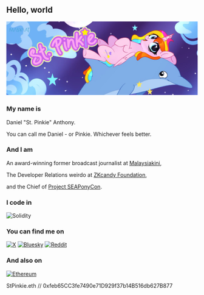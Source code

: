 ## Hello, world

![My Banner](https://raw.githubusercontent.com/stpinkie/stpinkie/master/assets/banner.jpg)

### My name is

Daniel "St. Pinkie" Anthony.

You can call me Daniel - or Pinkie. Whichever feels better.

### And I am

An award-winning former broadcast journalist at [Malaysiakini](https://malaysiakini.com),

The Developer Relations weirdo at [ZKcandy Foundation](https://candyfoundation.xyz),

and the Chief of [Project SEAPonyCon](https://about.seaponycon.com).

### I code in

![Solidity](https://img.shields.io/badge/Solidity-%23363636.svg?style=for-the-badge&logo=solidity&logoColor=white)

### You can find me on

[![X](https://img.shields.io/badge/X-%23000000.svg?style=for-the-badge&logo=X&logoColor=white)](https://x.com/stpinkie)
[![Bluesky](https://img.shields.io/badge/Bluesky-0285FF?style=for-the-badge&logo=Bluesky&logoColor=white)](https://stpinkie.bsky.social)
[![Reddit](https://img.shields.io/badge/Reddit-FF4500?style=for-the-badge&logo=reddit&logoColor=white)](https://www.reddit.com/user/StPinkie/)

### And also on

[![Ethereum](https://img.shields.io/badge/Ethereum-3C3C3D?style=for-the-badge&logo=Ethereum&logoColor=white)](https://app.ens.domains/stpinkie.eth)

StPinkie.eth // 0xfeb65CC3fe7490e71D929f37b14B516db627B877
